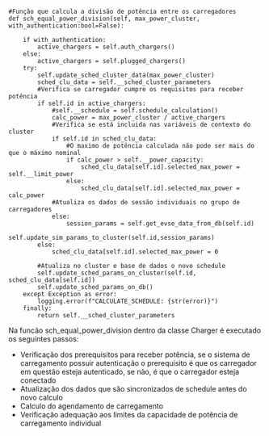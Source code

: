     #Função que calcula a divisão de potência entre os carregadores         
    def sch_equal_power_division(self, max_power_cluster, with_authentication:bool=False):
        
        if with_authentication:
            active_chargers = self.auth_chargers()
        else:
            active_chargers = self.plugged_chargers()
        try:
            self.update_sched_cluster_data(max_power_cluster)
            sched_clu_data = self.__sched_cluster_parameters
            #Verifica se carregador cumpre os requisitos para receber potência
            if self.id in active_chargers:
                #self.__schedule = self.schedule_calculation()
                calc_power = max_power_cluster / active_chargers
                #Verifica se está incluida nas variáveis de contexto do cluster
                if self.id in sched_clu_data:
                    #O maximo de potência calculada não pode ser mais do que o máximo nominal
                    if calc_power > self.__power_capacity:
                        sched_clu_data[self.id].selected_max_power = self.__limit_power
                    else:
                        sched_clu_data[self.id].selected_max_power = calc_power
                #Atualiza os dados de sessão individuais no grupo de carregadores
                else:
                    session_params = self.get_evse_data_from_db(self.id)
                    self.update_sim_params_to_cluster(self.id,session_params)
            else: 
                sched_clu_data[self.id].selected_max_power = 0
            
            #Atualiza no cluster e base de dados o novo schedule
            self.update_sched_params_on_cluster(self.id, sched_clu_data[self.id])
            self.update_sched_params_on_db()
        except Exception as error:
            logging.error(f"CALCULATE_SCHEDULE: {str(error)}")
        finally:
            return self.__sched_cluster_parameters

Na funcão sch_equal_power_division dentro da classe Charger é executado os seguintes passos:

- Verificação dos prerequisitos para receber potência, se o sistema de carregamento possuir autenticação o prerequisito é que os carregador em questão esteja autenticado, se não, é que o carregador esteja conectado
- Atualização dos dados que são sincronizados de schedule antes do novo calculo 
- Calculo  do agendamento de carregamento
- Verificação adequação aos limites da capacidade de potência de carregamento individual